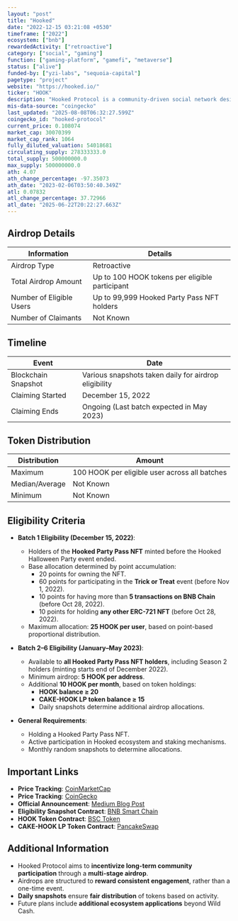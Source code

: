 ```yaml
---
layout: "post"
title: "Hooked"
date: "2022-12-15 03:21:08 +0530"
timeframe: ["2022"]
ecosystem: ["bnb"]
rewardedActivity: ["retroactive"]
category: ["social", "gaming"]
function: ["gaming-platform", "gamefi", "metaverse"]
status: ["alive"]
funded-by: ["yzi-labs", "sequoia-capital"]
pagetype: "project"
website: "https://hooked.io/"
ticker: "HOOK"
description: "Hooked Protocol is a community-driven social network designed to onboard and reward Web3 users through gamified experiences and an engaging ecosystem."
mis-data-source: "coingecko"
last_updated: "2025-08-08T06:32:27.599Z"
coingecko_id: "hooked-protocol"
current_price: 0.108074
market_cap: 30070399
market_cap_rank: 1064
fully_diluted_valuation: 54018681
circulating_supply: 278333333.0
total_supply: 500000000.0
max_supply: 500000000.0
ath: 4.07
ath_change_percentage: -97.35073
ath_date: "2023-02-06T03:50:40.349Z"
atl: 0.07832
atl_change_percentage: 37.72966
atl_date: "2025-06-22T20:22:27.663Z"
---
```


## Airdrop Details

| Information              | Details                                        |
| ------------------------ | ---------------------------------------------- |
| Airdrop Type             | Retroactive                                    |
| Total Airdrop Amount     | Up to 100 HOOK tokens per eligible participant |
| Number of Eligible Users | Up to 99,999 Hooked Party Pass NFT holders     |
| Number of Claimants      | Not Known                                      |

## Timeline

| Event               | Date                                                  |
| ------------------- | ----------------------------------------------------- |
| Blockchain Snapshot | Various snapshots taken daily for airdrop eligibility |
| Claiming Started    | December 15, 2022                                     |
| Claiming Ends       | Ongoing (Last batch expected in May 2023)             |

## Token Distribution

| Distribution   | Amount                                        |
| -------------- | --------------------------------------------- |
| Maximum        | 100 HOOK per eligible user across all batches |
| Median/Average | Not Known                                     |
| Minimum        | Not Known                                     |

## Eligibility Criteria

- **Batch 1 Eligibility (December 15, 2022)**:

  - Holders of the **Hooked Party Pass NFT** minted before the Hooked Halloween Party event ended.
  - Base allocation determined by point accumulation:
    - 20 points for owning the NFT.
    - 60 points for participating in the **Trick or Treat** event (before Nov 1, 2022).
    - 10 points for having more than **5 transactions on BNB Chain** (before Oct 28, 2022).
    - 10 points for holding **any other ERC-721 NFT** (before Oct 28, 2022).
  - Maximum allocation: **25 HOOK per user**, based on point-based proportional distribution.

- **Batch 2–6 Eligibility (January–May 2023)**:

  - Available to **all Hooked Party Pass NFT holders**, including Season 2 holders (minting starts end of December 2022).
  - Minimum airdrop: **5 HOOK per address**.
  - Additional **10 HOOK per month**, based on token holdings:
    - **HOOK balance ≥ 20**
    - **CAKE-HOOK LP token balance ≥ 15**
    - Daily snapshots determine additional airdrop allocations.

- **General Requirements**:
  - Holding a Hooked Party Pass NFT.
  - Active participation in Hooked ecosystem and staking mechanisms.
  - Monthly random snapshots to determine allocations.

## Important Links

- **Price Tracking**: [CoinMarketCap](https://coinmarketcap.com/currencies/hooked-protocol/)
- **Price Tracking**: [CoinGecko](https://www.coingecko.com/en/coins/hooked-protocol)
- **Official Announcement**: [Medium Blog Post](https://medium.com/hookedprotocolofficial/hooked-airdrop-announcement-4e2223999d77)
- **Eligibility Snapshot Contract**: [BNB Smart Chain](https://bscscan.com/address/0x48c686ed01138b26a8cf2e382b29cde0ea7bae9c)
- **HOOK Token Contract**: [BSC Token](https://bscscan.com/token/0xa260e12d2b924cb899ae80bb58123ac3fee1e2f0)
- **CAKE-HOOK LP Token Contract**: [PancakeSwap](https://bscscan.com/token/0x9e9b768174eF24233BF8AC2f4131F10ff5E72Dee)

## Additional Information

- Hooked Protocol aims to **incentivize long-term community participation** through a **multi-stage airdrop**.
- Airdrops are structured to **reward consistent engagement**, rather than a one-time event.
- **Daily snapshots** ensure **fair distribution** of tokens based on activity.
- Future plans include **additional ecosystem applications** beyond Wild Cash.